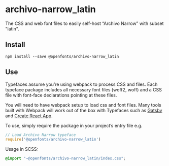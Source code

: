 
# archivo-narrow_latin

The CSS and web font files to easily self-host “Archivo Narrow” with subset "latin".

## Install

`npm install --save @openfonts/archivo-narrow_latin`

## Use

Typefaces assume you’re using webpack to process CSS and files. Each typeface
package includes all necessary font files (woff2, woff) and a CSS file with
font-face declarations pointing at these files.

You will need to have webpack setup to load css and font files. Many tools built
with Webpack will work out of the box with Typefaces such as [Gatsby](https://github.com/gatsbyjs/gatsby)
and [Create React App](https://github.com/facebookincubator/create-react-app).

To use, simply require the package in your project’s entry file e.g.

```javascript
// Load Archivo Narrow typeface
require('@openfonts/archivo-narrow_latin')
```

Usage in SCSS:
```scss
@import "~@openfonts/archivo-narrow_latin/index.css";
```
